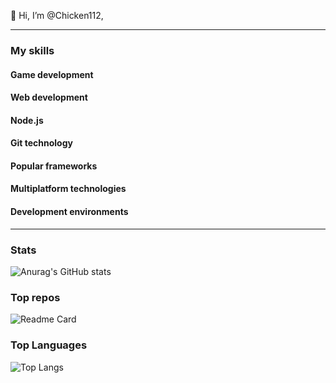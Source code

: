 👋 Hi, I’m @Chicken112,

---

### My skills
<link rel="stylesheet" href="https://cdn.jsdelivr.net/gh/devicons/devicon@v2.14.0/devicon.min.css">

#### Game development
<i class="devicon-unity-original colored"></i>
<i class="devicon-csharp-plain colored"></i>

#### Web development
<i class="devicon-html5-plain colored"></i>
<i class="devicon-css3-plain colored"></i>
<i class="devicon-javascript-plain colored"></i>
<i class="devicon-threejs-original colored"></i>

#### Node.js
<i class="devicon-nodejs-plain colored"></i>
<i class="devicon-express-original colored"></i>
<i class="devicon-mongodb-plain colored"></i>

#### Git technology
<i class="devicon-git-plain colored"></i>
<i class="devicon-github-original colored"></i>
<i class="devicon-sourcetree-original colored"></i>

#### Popular frameworks
<i class="devicon-firebase-plain colored"></i>
<i class="devicon-react-original colored"></i>

#### Multiplatform technologies
<i class="devicon-docker-plain colored"></i>
<i class="devicon-dotnetcore-plain colored"></i>
<i class="devicon-java-plain colored"></i>
<i class="devicon-android-plain colored"></i>
<i class="devicon-linux-plain colored"></i>
<i class="devicon-raspberrypi-line colored"></i>

#### Development environments
<i class="devicon-visualstudio-plain colored"></i>
<i class="devicon-vscode-plain colored"></i>
<i class="devicon-trello-plain colored"></i>
<i class="devicon-inkscape-plain colored"></i>


---

### Stats

![Anurag's GitHub stats](https://github-readme-stats.vercel.app/api?username=Chicken112&count_private=true&show_icons=true&bg_color=30,e96443,904e95&title_color=fff&text_color=fff)

### Top repos

![Readme Card](https://github-readme-stats.vercel.app/api/pin/?username=Chicken112&repo=typewritr)

### Top Languages

![Top Langs](https://github-readme-stats.vercel.app/api/top-langs/?username=Chicken112)
